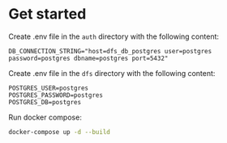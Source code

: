 # Get started

Create .env file in the `auth` directory with the following content:

```
DB_CONNECTION_STRING="host=dfs_db_postgres user=postgres password=postgres dbname=postgres port=5432"
```

Create .env file in the `dfs` directory with the following content:

```
POSTGRES_USER=postgres
POSTGRES_PASSWORD=postgres
POSTGRES_DB=postgres
```

Run docker compose:

```bash
docker-compose up -d --build
```
